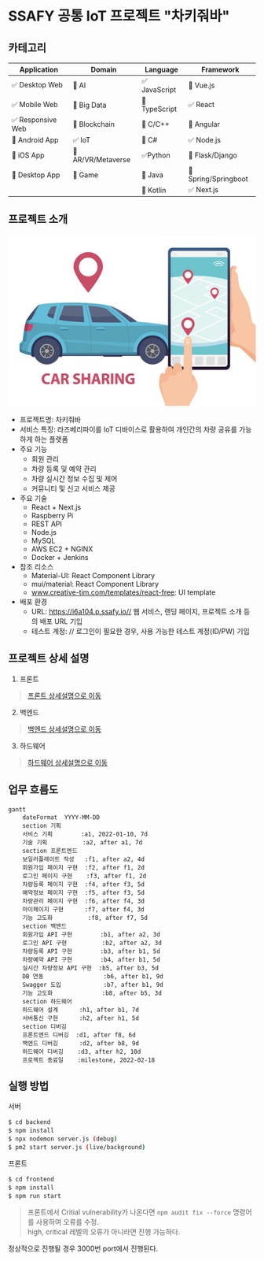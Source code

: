 # SSAFY 공통 IoT 프로젝트 "차키줘바"

<!-- 필수 항목 -->

## 카테고리

| Application | Domain | Language | Framework |
| ---- | ---- | ---- | ---- |
| :white_check_mark: Desktop Web | :black_square_button: AI | :white_check_mark: JavaScript | :black_square_button: Vue.js |
| :white_check_mark: Mobile Web | :black_square_button: Big Data | :black_square_button: TypeScript | :white_check_mark: React |
| :white_check_mark: Responsive Web | :black_square_button: Blockchain | :black_square_button: C/C++ | :black_square_button: Angular |
| :black_square_button: Android App | :white_check_mark: IoT | :black_square_button: C# | :white_check_mark: Node.js |
| :black_square_button: iOS App | :black_square_button: AR/VR/Metaverse | :white_check_mark: ​Python | :black_square_button: Flask/Django |
| :black_square_button: Desktop App | :black_square_button: Game | :black_square_button: Java | :black_square_button: Spring/Springboot |
| | | :black_square_button: Kotlin | :white_check_mark: Next.js |

<!-- 필수 항목 -->

## 프로젝트 소개

![차량공유 이미지](./public/car_sharing.jpg)

* 프로젝트명: 차키줘바
* 서비스 특징: 라즈베리파이를 IoT 디바이스로 활용하여 개인간의 차량 공유를 가능하게 하는 플랫폼
* 주요 기능
  - 회원 관리
  - 차량 등록 및 예약 관리
  - 차량 실시간 정보 수집 및 제어
  - 커뮤니티 및 신고 서비스 제공
* 주요 기술
  - React + Next.js
  - Raspberry Pi
  - REST API
  - Node.js
  - MySQL
  - AWS EC2 + NGINX
  - Docker + Jenkins
* 참조 리소스
  * Material-UI: React Component Library
  * mui/material: React Component Library
  * www.creative-tim.com/templates/react-free: UI template
* 배포 환경
  - URL: https://i6a104.p.ssafy.io// 웹 서비스, 랜딩 페이지, 프로젝트 소개 등의 배포 URL 기입
  - 테스트 계정: // 로그인이 필요한 경우, 사용 가능한 테스트 계정(ID/PW) 기입

<!-- 자유 양식 -->

## 프로젝트 상세 설명

1. 프론트

> [프론트 상세설명으로 이동](https://lab.ssafy.com/s06-webmobile3-sub2/S06P12A104/-/blob/develop/frontend/README.md/)

2. 백엔드

> [백엔드 상세설명으로 이동](https://lab.ssafy.com/s06-webmobile3-sub2/S06P12A104/-/blob/develop/backend/README.md/)

3. 하드웨어

> [하드웨어 상세설명으로 이동](https://lab.ssafy.com/s06-webmobile3-sub2/S06P12A104/-/blob/develop/hw/README.md/)

## 업무 흐름도

```mermaid
gantt
    dateFormat  YYYY-MM-DD
    section 기획
    서비스 기획        :a1, 2022-01-10, 7d
    기술 기획          :a2, after a1, 7d
    section 프론트엔드
    보일러플레이트 작성   :f1, after a2, 4d
    회원가입 페이지 구현  :f2, after f1, 2d
    로그인 페이지 구현    :f3, after f1, 2d
    차량등록 페이지 구현  :f4, after f3, 5d
    예약정보 페이지 구현  :f5, after f3, 5d
    차량관리 페이지 구현  :f6, after f4, 3d
    마이페이지 구현      :f7, after f4, 3d
    기능 고도화          :f8, after f7, 5d
    section 백엔드
    회원가입 API 구현        :b1, after a2, 3d
    로그인 API 구현          :b2, after a2, 3d
    차량등록 API 구현        :b3, after b1, 5d
    차량예약 API 구현        :b4, after b1, 5d
    실시간 차량정보 API 구현  :b5, after b3, 5d
    DB 연동                 :b6, after b1, 9d
    Swagger 도입            :b7, after b1, 9d
    기능 고도화              :b8, after b5, 3d
    section 하드웨어
    하드웨어 설계      :h1, after b1, 7d
    서버통신 구현      :h2, after h1, 5d
    section 디버깅
    프론트엔드 디버깅  :d1, after f8, 6d
    백엔드 디버깅      :d2, after b8, 9d
    하드웨어 디버깅    :d3, after h2, 10d
    프로젝트 종료일    :milestone, 2022-02-18
```

## 실행 방법

서버
```bash
$ cd backend
$ npm install
$ npx nodemon server.js (debug)
$ pm2 start server.js (live/background)
```
프론트
```bash
$ cd frontend
$ npm install
$ npm run start
```
> 프론트에서 Critial vulnerability가 나온다면 ``npm audit fix --force`` 명령어를 사용하여 오류를 수정.  
> high, critical 레벨의 오류가 아니라면 진행 가능하다.

정상적으로 진행될 경우 3000번 port에서 진행된다.
